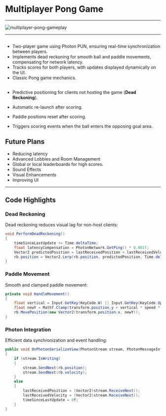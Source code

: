 # Multiplayer Pong Game

---

![multiplayer-pong-gameplay](https://github.com/user-attachments/assets/bb4e6a86-ea61-4a93-a37e-5982e35e1abf)

---

##

- Two-player game using Photon PUN, ensuring real-time synchronization between players.
- Implements dead reckoning for smooth ball and paddle movements, compensating for network latency.
- Tracks scores for both players, with updates displayed dynamically on the UI.
- Classic Pong game mechanics.

##
- Predictive positioning for clients not hosting the game (**Dead Reckoning**).
- Automatic re-launch after scoring.
- Paddle positions reset after scoring.

- Triggers scoring events when the ball enters the opposing goal area.

## Future Plans

- Reducing latency
- Advanced Lobbies and Room Management
- Global or local leaderboards for high scores.
- Sound Effects
- Visual Enhancements
- Improving UI

---

## Code Highlights

### Dead Reckoning
Dead reckoning reduces visual lag for non-host clients:
```csharp
void PerformDeadReckoning()
{
    timeSinceLastUpdate += Time.deltaTime;
    float latencyCompensation = PhotonNetwork.GetPing() * 0.001f;
    Vector2 predictedPosition = lastReceivedPosition + lastReceivedVelocity * (timeSinceLastUpdate + latencyCompensation);
    rb.position = Vector2.Lerp(rb.position, predictedPosition, Time.deltaTime * 10);
}
```

### Paddle Movement
Smooth and clamped paddle movement:
```csharp
private void HandleMovement()
{
    float vertical = Input.GetKey(KeyCode.W) || Input.GetKey(KeyCode.UpArrow) ? 1f : Input.GetKey(KeyCode.S) || Input.GetKey(KeyCode.DownArrow) ? -1f : 0f;
    float newY = Mathf.Clamp(transform.position.y + vertical * speed * Time.fixedDeltaTime, -boundaryY, boundaryY);
    rb.MovePosition(new Vector2(transform.position.x, newY));
}
```

### Photon Integration
Efficient data synchronization and event handling:
```csharp
public void OnPhotonSerializeView(PhotonStream stream, PhotonMessageInfo info)
{
    if (stream.IsWriting)
    {
        stream.SendNext(rb.position);
        stream.SendNext(rb.velocity);
    }
    else
    {
        lastReceivedPosition = (Vector2)stream.ReceiveNext();
        lastReceivedVelocity = (Vector2)stream.ReceiveNext();
        timeSinceLastUpdate = 0f;
    }
}
```
